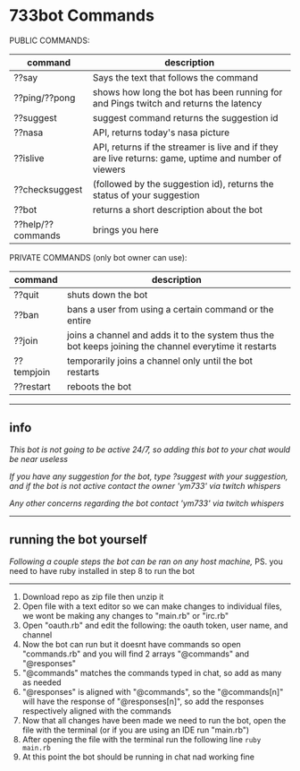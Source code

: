 # 733bot Commands

PUBLIC COMMANDS: 

|command|description|
|-------|-----------|
|??say | Says the text that follows the command |
|??ping/??pong | shows how long the bot has been running for and Pings twitch and returns the latency |
|??suggest | suggest command returns the suggestion id |
|??nasa | API, returns today's nasa picture |
|??islive | API, returns if the streamer is live and if they are live returns: game, uptime and number of viewers |
|??checksuggest | (followed by the suggestion id), returns the status of your suggestion |
|??bot | returns a short description about the bot |
|??help/??commands | brings you here |

PRIVATE COMMANDS (only bot owner can use):

|command|description|
|-------|-----------|
|??quit | shuts down the bot |
|??ban | bans a user from using a certain command or the entire |
|??join | joins a channel and adds it to the system thus the bot keeps joining the channel everytime it restarts |
|??tempjoin | temporarily joins a channel only until the bot restarts |
|??restart | reboots the bot |

***
## info

*This bot is not going to be active 24/7, so adding this bot to your chat would be near useless*

*If you have any suggestion for the bot, type ?suggest with your suggestion, and if the bot is not active contact the owner 'ym733' via twitch whispers*

*Any other concerns regarding the bot contact 'ym733' via twitch whispers*

*** 
## running the bot yourself

*Following a couple steps the bot can be ran on any host machine,* PS. you need to have ruby installed in step 8 to run the bot

***
1. Download repo as zip file then unzip it
2. Open file with a text editor so we can make changes to individual files, we wont be making any changes to "main.rb" or "irc.rb"
3. Open "oauth.rb" and edit the following: the oauth token, user name, and channel
4. Now the bot can run but it doesnt have commands so open "commands.rb" and you will find 2 arrays "@commands" and "@responses" 
5. "@commands" matches the commands typed in chat, so add as many as needed
6. "@responses" is aligned with "@commands", so the "@commands[n]" will have the response of "@responses[n]", so add the responses respectively aligned with the commands
7. Now that all changes have been made we need to run the bot, open the file with the terminal (or if you are using an IDE run "main.rb")
8. After opening the file with the terminal run the following line `ruby main.rb`
9. At this point the bot should be running in chat nad working fine
